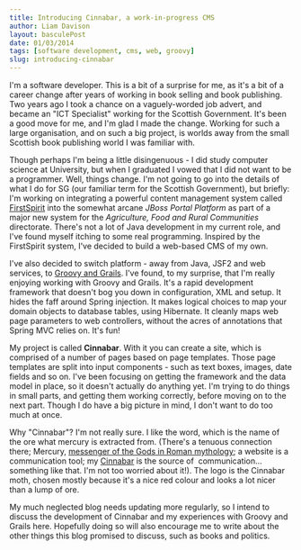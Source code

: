```yaml
---
title: Introducing Cinnabar, a work-in-progress CMS
author: Liam Davison
layout: basculePost
date: 01/03/2014
tags: [software development, cms, web, groovy]
slug: introducing-cinnabar
---
```

I'm a software developer. This is a bit of a surprise for me, as it's a bit of a career change after years of working in book selling and book publishing. Two years ago I took a chance on a vaguely-worded job advert, and became an "ICT Specialist" working for the Scottish Government. It's been a good move for me, and I'm glad I made the change. Working for such a large organisation, and on such a big project, is worlds away from the small Scottish book publishing world I was familiar with.

Though perhaps I'm being a little disingenuous - I did study computer science at University, but when I graduated I vowed that I did not want to be a programmer. Well, things change. I'm not going to go into the details of what I do for SG (our familiar term for the Scottish Government), but briefly: I'm working on integrating a powerful content management system called [FirstSpirit](https://www.e-spirit.com/en/ "FirstSpirit CMS") into the somewhat arcane _JBoss Portal Platform_ as part of a major new system for the _Agriculture, Food and Rural Communities_ directorate. There's not a lot of Java development in my current role, and I've found myself itching to some real programming. Inspired by the FirstSpirit system, I've decided to build a web-based CMS of my own.

I've also decided to switch platform - away from Java, JSF2 and web services, to [Groovy and Grails](http://grails.org/ "Groovy and Grails"). I've found, to my surprise, that I'm really enjoying working with Groovy and Grails. It's a rapid development framework that doesn't bog you down in configuration, XML and setup. It hides the faff around Spring injection. It makes logical choices to map your domain objects to database tables, using Hibernate. It cleanly maps web page parameters to web controllers, without the acres of annotations that Spring MVC relies on. It's fun!

My project is called **Cinnabar**. With it you can create a site, which is comprised of a number of pages based on page templates. Those page templates are split into input components - such as text boxes, images, date fields and so on. I've been focusing on getting the framework and the data model in place, so it doesn't actually do anything yet. I'm trying to do things in small parts, and getting them working correctly, before moving on to the next part. Though I do have a big picture in mind, I don't want to do too much at once.

Why "Cinnabar"? I'm not really sure. I like the word, which is the name of the ore what mercury is extracted from. (There's a tenuous connection there; Mercury, [messenger of the Gods in Roman mythology](http://en.wikipedia.org/wiki/Mercury_(mythology)); a website is a communication tool; my [Cinnabar](http://en.wikipedia.org/wiki/Cinnabar) is the source of  communication... something like that. I'm not too worried about it!). The logo is the Cinnabar moth, chosen mostly because it's a nice red colour and looks a lot nicer than a lump of ore.

My much neglected blog needs updating more regularly, so I intend to discuss the development of Cinnabar and my experiences with Groovy and Grails here. Hopefully doing so will also encourage me to write about the other things this blog promised to discuss, such as books and politics.
